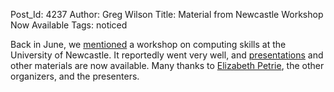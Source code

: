 Post_Id: 4237
Author: Greg Wilson
Title: Material from Newcastle Workshop Now Available
Tags: noticed

<p>Back in June, we <a href="{{root_path}}/blog/2011/06/programming-for-scientists-at-newcastle-university-june-20-2011.html">mentioned</a> a workshop on computing skills at the University of Newcastle. It reportedly went very well, and <a href="http://conferences.ncl.ac.uk/sciprog/resources.php">presentations</a> and other materials are now available. Many thanks to <a href="http://www.ceg.ncl.ac.uk/contact/pgprofile.aspx?code=515">Elizabeth Petrie</a>, the other organizers, and the presenters.</p>
